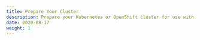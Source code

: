 ```yaml
---
title: Prepare Your Cluster
description: Prepare your Kubernetes or OpenShift cluster for use with NGINX Service Mesh.
date: 2020-08-17
weight: 1
---
```


